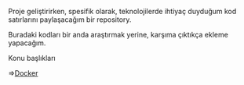 Proje geliştirirken, spesifik olarak, teknolojilerde ihtiyaç duyduğum kod satırlarını paylaşacağım bir repository.

Buradaki kodları bir anda araştırmak yerine, karşıma çıktıkça ekleme yapacağım. 

Konu başlıkları

=>[Docker](https://github.com/yigitcanolmez/should-know/blob/main/Docker.md)

